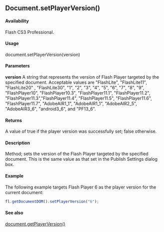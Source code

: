 ## Document.setPlayerVersion()

#### Availability

Flash CS3 Professional.

#### Usage

document.setPlayerVersion(version)

#### Parameters

**version** A string that represents the version of Flash Player targeted by the specified document. Acceptable values are "FlashLite", "FlashLite11", "FlashLite20" , "FlashLite30", "1", "2", "3", "4", "5", "6", "7", "8", "9", "FlashPlayer10", "FlashPlayer10.3", "FlashPlayer11.1", "FlashPlayer11.2", "FlashPlayer11.3","FlashPlayer11.4", "FlashPlayer11.5", "FlashPlayer11.6", "FlashPlayer11.7", "AdobeAIR1_1", "AdobeAIR1_1", "AdobeAIR2_5", "AdobeAIR3_6", "android3_6", and "PF13_6".

#### Returns

A value of true if the player version was successfully set; false otherwise.

#### Description

Method; sets the version of the Flash Player targeted by the specified document. This is the same value as that set in the Publish Settings dialog box.

#### Example

The following example targets Flash Player 6 as the player version for the current document:

```javascript
fl.getDocumentDOM().setPlayerVersion("6");

```
#### See also

[document.getPlayerVersion()](../Document_object/docume82.md)

